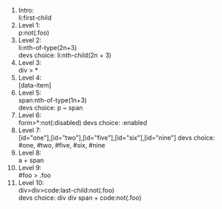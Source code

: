 1. Intro:  
    li:first-child
2. Level 1:  
    p:not(.foo)
3. Level 2:  
    li:nth-of-type(2n+3)  
    devs choice: li:nth-child(2n + 3)
4. Level 3:  
    div > *
5. Level 4:  
    [data-item]  
6. Level 5:  
    span:nth-of-type(1n+3)  
    devs choice: p ~ span  
7. Level 6:  
    form>*:not(:disabled)
    devs choice: :enabled
8. Level 7:  
    [id="one"],[id="two"],[id="five"],[id="six"],[id="nine"]
    devs choice: #one, #two, #five, #six, #nine  
9. Level 8:   
    a + span  
10. Level 9:  
    #foo > .foo  
11. Level 10:  
    div>div>code:last-child:not(.foo)  
    devs choice: div div span + code:not(.foo)





